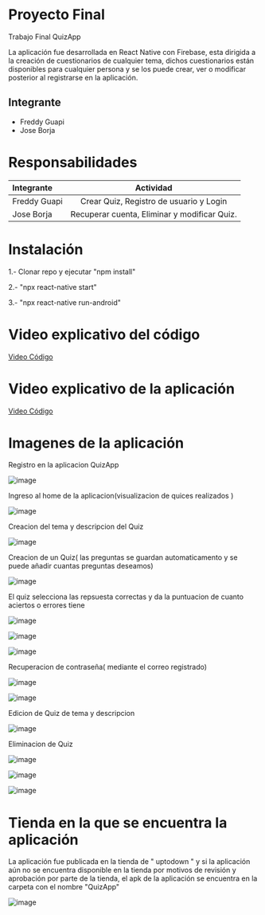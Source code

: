 # Proyecto Final
Trabajo Final QuizApp

La aplicación fue desarrollada en React Native con Firebase, 
esta dirigida a la creación de cuestionarios de cualquier tema, 
dichos cuestionarios están disponibles  para cualquier persona y 
se los puede crear, ver o modificar posterior al registrarse en la aplicación. 

## Integrante
- Freddy Guapi
- Jose Borja

# Responsabilidades
| Integrante | Actividad |
| :---         |     :---:      |  
| Freddy Guapi | Crear Quiz, Registro de usuario y Login | 
| Jose Borja   | Recuperar cuenta, Eliminar y modificar Quiz.|

# Instalación 
1.- Clonar repo y ejecutar "npm install"

2.- "npx react-native start"

3.- "npx react-native run-android"

# Video explicativo del código

[Video Código ](https://youtu.be/IG-b09p2TeI)

# Video explicativo de la aplicación


[Video Código ](https://www.youtube.com/watch?v=wjYEIIZ0Whw)


# Imagenes de la aplicación
Registro en la aplicacion QuizApp

![image](https://user-images.githubusercontent.com/27876563/156820564-3deeac5c-a182-41b9-bd3c-ac0a5e8ce288.png)

Ingreso al home de la aplicacion(visualizacion de quices realizados )

![image](https://user-images.githubusercontent.com/27876563/156820720-34be4b06-a16e-4490-9f85-a9055e13307d.png)

Creacion del tema y descripcion del Quiz

![image](https://user-images.githubusercontent.com/27876563/156820275-d0fb5b29-d5ba-4917-b122-ed16290da40f.png)

Creacion de un Quiz( las preguntas se guardan automaticamento y se puede añadir cuantas preguntas deseamos)

![image](https://user-images.githubusercontent.com/27876563/156820316-209cb8c3-39ef-4b87-a680-0f0fc50c3171.png)

El quiz selecciona las repsuesta correctas y da la puntuacion de cuanto aciertos o errores tiene

![image](https://user-images.githubusercontent.com/27876563/156820382-4fbf2398-af77-40e7-9c8a-35cfed609572.png)

![image](https://user-images.githubusercontent.com/27876563/156820652-a146b82a-2f90-44ef-876d-566ccd3ab816.png)


![image](https://user-images.githubusercontent.com/27876563/156820612-66d86a9a-8583-44b0-a703-df932cf33606.png)


Recuperacion de contraseña( mediante el correo registrado)

![image](https://user-images.githubusercontent.com/27876563/156820521-f59e4153-b056-418f-82a6-64e6001c0a65.png)


![image](https://user-images.githubusercontent.com/27876563/156820473-7fd80807-05ea-445f-8688-727ffd265519.png)

Edicion de Quiz de tema y descripcion

![image](https://user-images.githubusercontent.com/27876563/156832105-57ccbbb3-524d-4a15-9a63-7297c958524b.png)


Eliminacion de Quiz 

![image](https://user-images.githubusercontent.com/27876563/156832176-a0c13f68-cdef-423d-b903-e26858ef6a35.png)

![image](https://user-images.githubusercontent.com/27876563/156832244-2709715b-156e-44dd-95bb-a81212329c8c.png)

![image](https://user-images.githubusercontent.com/27876563/156832212-1712e9b1-bbbc-4ff4-9670-b465963632e9.png)


# Tienda en la que se encuentra la aplicación
La aplicación fue publicada en la tienda de " uptodown " y si la aplicación aún no se encuentra disponible en la tienda por motivos de revisión y
aprobación por parte de la tienda, el apk de la aplicación se encuentra en la carpeta con el nombre "QuizApp"

![image](https://user-images.githubusercontent.com/27876563/156838061-1506fd31-d599-48c3-afa5-feaaa40eb9d5.png)



